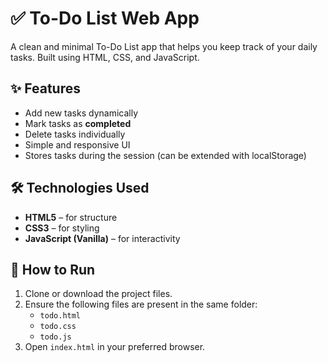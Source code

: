 # ✅ To-Do List Web App

A clean and minimal To-Do List app that helps you keep track of your daily tasks. Built using HTML, CSS, and JavaScript.

## ✨ Features

- Add new tasks dynamically
- Mark tasks as **completed**
- Delete tasks individually
- Simple and responsive UI
- Stores tasks during the session (can be extended with localStorage)

## 🛠️ Technologies Used

- **HTML5** – for structure  
- **CSS3** – for styling  
- **JavaScript (Vanilla)** – for interactivity

## 🚀 How to Run

1. Clone or download the project files.
2. Ensure the following files are present in the same folder:
   - `todo.html`
   - `todo.css`
   - `todo.js`
3. Open `index.html` in your preferred browser.
